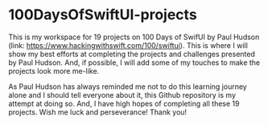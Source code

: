 # 100DaysOfSwiftUI-projects
This is my workspace for 19 projects on 100 Days of SwifUI by Paul Hudson (link: https://www.hackingwithswift.com/100/swiftui). 
This is where I will show my best efforts at completing the projects and challenges presented by Paul Hudson.
And, if possible, I will add some of my touches to make the projects look more me-like.

As Paul Hudson has always reminded me not to do this learning journey alone and I should tell everyone about it, this Github repository is my attempt at doing so.
And, I have high hopes of completing all these 19 projects. Wish me luck and perseverance! Thank you!


